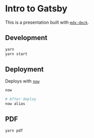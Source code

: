 # Intro to Gatsby

This is a presentation built with [`mdx-deck`](https://github.com/jxnblk/mdx-deck).

## Development

```sh
yarn
yarn start
```

## Deployment

Deploys with [`now`](https://zeit.co/now)

```sh
now

# After deploy
now alias
```

## PDF

```sh
yarn pdf
```

